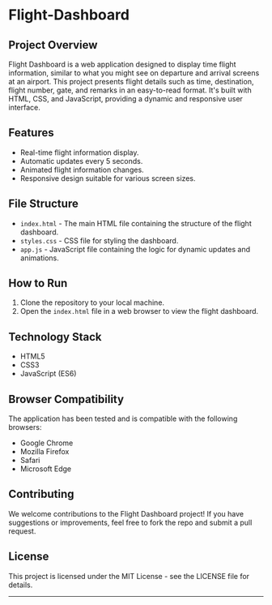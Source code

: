 # Flight-Dashboard

## Project Overview

Flight Dashboard is a web application designed to display time flight information, similar to what you might see on departure and arrival screens at an airport. This project presents flight details such as time, destination, flight number, gate, and remarks in an easy-to-read format. It's built with HTML, CSS, and JavaScript, providing a dynamic and responsive user interface.

## Features

- Real-time flight information display.
- Automatic updates every 5 seconds.
- Animated flight information changes.
- Responsive design suitable for various screen sizes.

## File Structure

- `index.html` - The main HTML file containing the structure of the flight dashboard.
- `styles.css` - CSS file for styling the dashboard.
- `app.js` - JavaScript file containing the logic for dynamic updates and animations.

## How to Run

1. Clone the repository to your local machine.
2. Open the `index.html` file in a web browser to view the flight dashboard.

## Technology Stack

- HTML5
- CSS3
- JavaScript (ES6)

## Browser Compatibility

The application has been tested and is compatible with the following browsers:
- Google Chrome
- Mozilla Firefox
- Safari
- Microsoft Edge

## Contributing

We welcome contributions to the Flight Dashboard project! If you have suggestions or improvements, feel free to fork the repo and submit a pull request.

## License

This project is licensed under the MIT License - see the LICENSE file for details.

---

